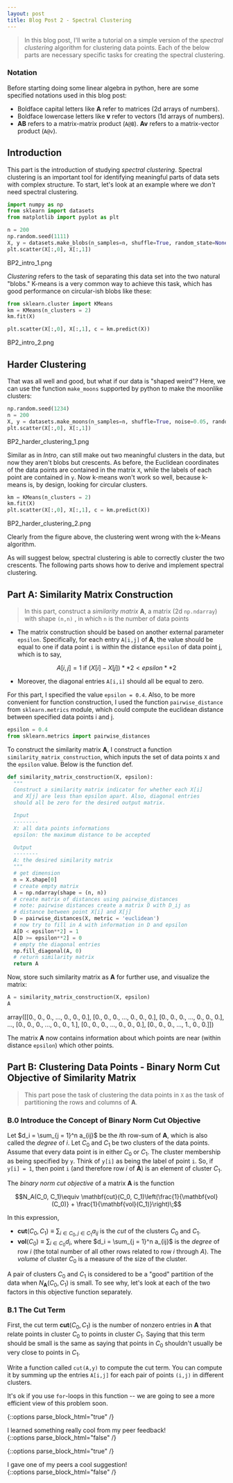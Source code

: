 ```yaml
---
layout: post
title: Blog Post 2 - Spectral Clustering
---
```


> In this blog post, I'll write a tutorial on a simple version of the *spectral clustering* algorithm for clustering data points. Each of the below parts are necessary specific tasks for creating the spectral clustering.

### Notation

Before starting doing some linear algebra in python, here are some specified notations used in this blog post:

- Boldface capital letters like **A** refer to matrices (2d arrays of numbers). 
- Boldface lowercase letters like **v** refer to vectors (1d arrays of numbers). 
- **AB** refers to a matrix-matrix product (`A@B`). **Av** refers to a matrix-vector product (`A@v`).

## Introduction

This part is the introduction of studying *spectral clustering*. Spectral clustering is an important tool for identifying meaningful parts of data sets with complex structure. To start, let's look at an example where we *don't* need spectral clustering.

```python
import numpy as np
from sklearn import datasets
from matplotlib import pyplot as plt
```
```python
n = 200
np.random.seed(1111)
X, y = datasets.make_blobs(n_samples=n, shuffle=True, random_state=None, centers = 2, cluster_std = 2.0)
plt.scatter(X[:,0], X[:,1])
```
BP2_intro_1.png

*Clustering* refers to the task of separating this data set into the two natural "blobs." K-means is a very common way to achieve this task, which has good performance on circular-ish blobs like these:

```python
from sklearn.cluster import KMeans
km = KMeans(n_clusters = 2)
km.fit(X)

plt.scatter(X[:,0], X[:,1], c = km.predict(X))
```
BP2_intro_2.png


## Harder Clustering

That was all well and good, but what if our data is "shaped weird"? Here, we can use the function `make_moons` supported by python to make the moonlike clusters:

```python
np.random.seed(1234)
n = 200
X, y = datasets.make_moons(n_samples=n, shuffle=True, noise=0.05, random_state=None)
plt.scatter(X[:,0], X[:,1])
```
BP2_harder_clustering_1.png

Similar as in *Intro*, can still make out two meaningful clusters in the data, but now they aren't blobs but crescents. As before, the Euclidean coordinates of the data points are contained in the matrix `X`, while the labels of each point are contained in `y`. Now k-means won't work so well, because k-means is, by design, looking for circular clusters. 

```python
km = KMeans(n_clusters = 2)
km.fit(X)
plt.scatter(X[:,0], X[:,1], c = km.predict(X))
```
BP2_harder_clustering_2.png

Clearly from the figure above, the clustering went wrong with the k-Means algorithm.

As will suggest below, spectral clustering is able to correctly cluster the two crescents. The following parts shows how to derive and implement spectral clustering.

## Part A: Similarity Matrix Construction

> In this part, construct a *similarity matrix* **A**, a matrix (2d `np.ndarray`) with shape `(n,n)` , in which `n` is the number of data points

- The matrix construction should be based on another external parameter `epsilon`. Specifically, for each entry `A[i,j]` of **A**, the value should be equal to one if data point `i` is within the distance `epsilon` of data point j, which is to say,

$$A[i, j] = 1 \text{ if } (X[i] - X[j])**2 < epsilon**2$$

- Moreover, the diagonal entries `A[i,i]` should all be equal to zero.

For this part, I specified the value `epsilon = 0.4`. Also, to be more convenient for function construction, I used the function `pairwise_distance` from `sklearn.metrics` module, which could compute the euclidean distance between specified data points i and j.

```python
epsilon = 0.4
from sklearn.metrics import pairwise_distances
```

To construct the similarity matrix **A**, I construct a function `similarity_matrix_construction`, which inputs the set of data points `X` and the `epsilon` value. Below is the function def.

```python
def similarity_matrix_construction(X, epsilon):
  """
  Construct a similarity matrix indicator for whether each X[i]
  and X[j] are less than epsilon apart. Also, diagonal entries
  should all be zero for the desired output matrix.

  Input
  --------
  X: all data points informations
  epsilon: the maximum distance to be accepted

  Output
  --------
  A: the desired similarity matrix
  """
  # get dimension
  n = X.shape[0]
  # create empty matrix
  A = np.ndarray(shape = (n, n))
  # create matrix of distances using pairwise_distances
  # note: pairwise distances create a matrix D with D_ij as
  # distance between point X[i] and X[j]
  D = pairwise_distances(X, metric = 'euclidean')
  # now try to fill in A with information in D and epsilon
  A[D < epsilon**2] = 1
  A[D >= epsilon**2] = 0
  # empty the diagonal entries
  np.fill_diagonal(A, 0)
  # return similarity matrix
  return A
```

Now, store such similarity matrix as **A** for further use, and visualize the matrix:

```python
A = similarity_matrix_construction(X, epsilon)
A
```
array([[0., 0., 0., ..., 0., 0., 0.],
       [0., 0., 0., ..., 0., 0., 0.],
       [0., 0., 0., ..., 0., 0., 0.],
       ...,
       [0., 0., 0., ..., 0., 0., 1.],
       [0., 0., 0., ..., 0., 0., 0.],
       [0., 0., 0., ..., 1., 0., 0.]])

The matrix **A** now contains information about which points are near (within distance `epsilon`) which other points.

## Part B: Clustering Data Points - Binary Norm Cut Objective of Similarity Matrix

> This part pose the task of clustering the data points in `X` as the task of partitioning the rows and columns of **A**. 

### B.0 Introduce the Concept of Binary Norm Cut Objective

Let $d_i = \sum_{j = 1}^n a_{ij}$ be the $i$th row-sum of $\mathbf{A}$, which is also called the *degree* of $i$. Let $C_0$ and $C_1$ be two clusters of the data points. Assume that every data point is in either $C_0$ or $C_1$. The cluster membership as being specified by `y`. Think of `y[i]` as being the label of point `i`. So, if `y[i] = 1`, then point `i` (and therefore row $i$ of **A**) is an element of cluster $C_1$.  

The *binary norm cut objective* of a matrix **A** is the function 

$$N_A(C_0, C_1)\equiv \mathbf{cut}(C_0, C_1)\left(\frac{1}{\mathbf{vol}(C_0)} + \frac{1}{\mathbf{vol}(C_1)}\right)\;$$

In this expression, 
- $\mathbf{cut}(C_0, C_1) \equiv \sum_{i \in C_0, j \in C_1} a_{ij}$ is the *cut* of the clusters $C_0$ and $C_1$. 
- $\mathbf{vol}(C_0) \equiv \sum_{i \in C_0}d_i$, where $d_i = \sum_{j = 1}^n a_{ij}$ is the *degree* of row $i$ (the total number of all other rows related to row $i$ through $A$). The *volume* of cluster $C_0$ is a measure of the size of the cluster. 

A pair of clusters $C_0$ and $C_1$ is considered to be a "good" partition of the data when $N_{\mathbf{A}}(C_0, C_1)$ is small. To see why, let's look at each of the two factors in this objective function separately. 


### B.1 The Cut Term

First, the cut term $\mathbf{cut}(C_0, C_1)$ is the number of nonzero entries in $\mathbf{A}$ that relate points in cluster $C_0$ to points in cluster $C_1$. Saying that this term should be small is the same as saying that points in $C_0$ shouldn't usually be very close to points in $C_1$. 

Write a function called `cut(A,y)` to compute the cut term. You can compute it by summing up the entries `A[i,j]` for each pair of points `(i,j)` in different clusters. 

It's ok if you use `for`-loops in this function -- we are going to see a more efficient view of this problem soon. 










{::options parse_block_html="true" /}
<div class="got-help">
I learned something really cool from my peer feedback! 
</div>
{::options parse_block_html="false" /}

{::options parse_block_html="true" /}
<div class="gave-help">
I gave one of my peers a cool suggestion! 
</div>
{::options parse_block_html="false" /}